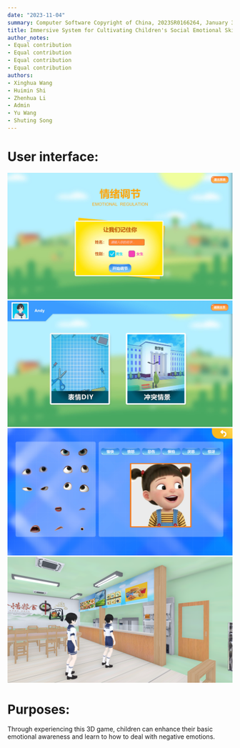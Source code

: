 ```yaml
---
date: "2023-11-04"
summary: Computer Software Copyright of China, 2023SR0166264, January 30, 2023
title: Immersive System for Cultivating Children's Social Emotional Skills v1.0
author_notes:
- Equal contribution
- Equal contribution
- Equal contribution
- Equal contribution
authors:
- Xinghua Wang
- Huimin Shi
- Zhenhua Li
- Admin
- Yu Wang
- Shuting Song
---
```

# User interface:
![png](UI0.png)
![png](UI1.png)
![png](UI2.png)
![png](UI3.png)


# Purposes:

Through experiencing this 3D game, children can enhance their basic emotional awareness and learn to how to deal with negative emotions. 
